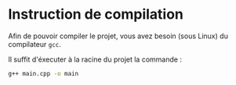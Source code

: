 # Instruction de compilation

Afin de pouvoir compiler le projet, vous avez besoin (sous Linux) du compilateur `gcc`.

Il suffit d'éxecuter à la racine du projet la commande :  

```sh
g++ main.cpp -o main
```
